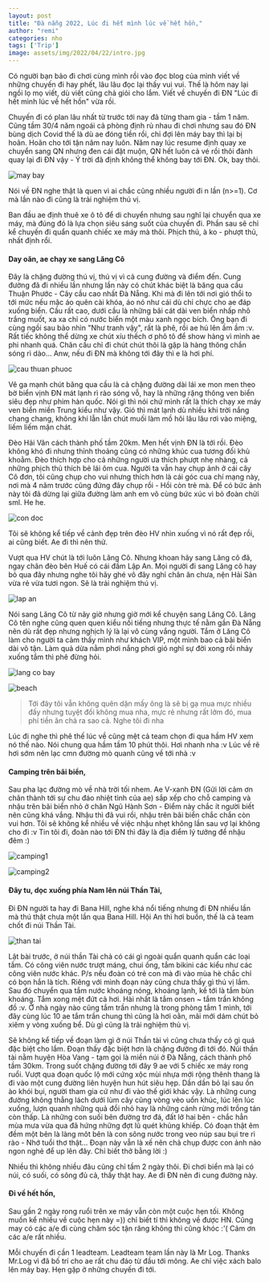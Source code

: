 ```yaml
---
layout: post
title: "Đà nẵng 2022, Lúc đi hết mình lúc về hết hồn,"
author: "remi"
categories: nho
tags: ['Trip']
image: assets/img/2022/04/22/intro.jpg
---
```


Có người bạn bảo đi chơi cùng mình rồi vào đọc blog của mình viết về những chuyến đi hay phết, lâu lâu đọc lại thấy vui vui. Thế là hôm nay lại ngồi lọ mọ viết, dù viết cũng chả giỏi cho lắm. Viết về chuyến đi ĐN "Lúc đi hết mình lúc về hết hồn" vừa rồi. 

Chuyến đi có plan lâu nhất từ trước tới nay đã từng tham gia - tầm 1 năm. Cũng tầm 30/4 năm ngoái cả phòng định rủ nhau đi chơi nhưng sau đó ĐN bùng dịch Covid thế là dù ae đóng tiền rồi, chỉ đợi lên máy bay thì lại bị hoãn. Hoãn cho tới tận năm nay luôn. Năm nay lúc resume định quay xe chuyển sang QN nhưng đen cái đặt muộn, QN hết luôn cả vé rồi thôi đành quay lại đi ĐN vậy - Ý trời đã định không thể không bay tới ĐN. Ok, bay thôi.

![may bay]( {{site.url}}/assets/img/2022/04/22/baythoi.JPG)

Nói về ĐN nghe thật là quen vì ai chắc cũng nhiều người đi n lần (n>=1). Cơ mà lần nào đi cũng là trải nghiệm thú vị.

Ban đầu ae định thuê xe ô tô để di chuyển nhưng sau nghĩ lại chuyển qua xe máy, mà đúng đó là lựa chọn siêu sáng suốt của chuyến đi. Phần sau sẽ chỉ kể chuyến đi quẩn quanh chiếc xe máy mà thôi. Phịch thủ, à ko - phượt thủ, nhất định rổi.

#### Day oăn, ae chạy xe sang Lăng Cô

Đây là chặng đường thú vị, thú vị vì cả cung đường và điểm đến. Cung đường đã đi nhiều lần nhưng lần này có chút khác biệt là băng qua cầu Thuận Phước - Cây cầu cao nhất Đà Nẵng. Khi mà đi lên tới nơi gió thổi to tới mức nếu mặc áo quên cài khóa, áo nó như cái dù chỉ chực cho ae đáp xuống biển. Cầu rất cao, dưới cầu là những bãi cát dài ven biển nhấp nhô trắng muốt, xa xa chỉ có nước biển một màu xanh ngọc bích. Ông bạn đi cùng ngồi sau bảo nhìn "Như tranh vậy", rất là phê, rồi ae hú lên ầm ầm :v. Rất tiếc không thể dừng xe chút xíu thếch ơ phô tô để show hàng vì mình ae phi nhanh quá. Chân cầu chỉ đi chút chút thôi là gặp là hàng thông chắn sóng rì dào... Anw, nếu đi ĐN mà không tới đây thì e là hơi phí.

![cau thuan phuoc]( {{site.url}}/assets/img/2022/04/22/thuanphuoc.JPG)


Vê ga mạnh chút băng qua cầu là cả chặng đường dài lái xe mon men theo bờ biển vịnh ĐN mát lạnh rì rào sóng vỗ, hay là những rặng thông ven biển siêu đẹp như phim hàn quốc. Nói gì thì nói chứ mình rất là thích chạy xe máy ven biển miền Trung kiểu như vậy. Gió thì mát lạnh dù nhiều khi trời nắng chang chang, không khí lẫn lẫn chút muối làm mồ hôi lâu lâu rơi vào miệng, liếm liếm mặn chát.  

Đèo Hải Vân cách thành phố tầm 20km. Men hết vịnh ĐN là tới rồi. Đèo không khó đi nhưng thỉnh thoảng cũng có những khúc cua tương đối khù khoằm. Đèo thích hợp cho cả những người ưa thích phượt nhẹ nhàng, cả những phịch thủ thích bẻ lái ôm cua. Người ta vẫn hay chụp ảnh ở cái cây Cô đơn, tôi cũng chụp cho vui nhưng thích hơn là cái góc cua chí mạng này, nơi mà 4 năm trước cũng đứng đây chụp rồi - Hồi còn trẻ mà. Để có bức ảnh này tôi đã dừng lại giữa đường làm anh em vô cùng bức xúc vì bỏ đoàn chửi sml. He he.

![con doc]( {{site.url}}/assets/img/2022/04/22/condoc.jpg)


Tôi sẽ không kể tiếp về cảnh đẹp trên đèo HV nhìn xuống vì nó rất đẹp rồi, ai cũng biết. Ae đi thì nên thử.

Vượt qua HV chút là tới luôn Lăng Cô. Nhưng khoan hãy sang Lăng cô đã, ngay chân đèo bên Huế có cái đầm Lập An. Mọi người đi sang Lăng cô hay bỏ qua đây nhưng nghe tôi hãy ghé vô đây nghỉ chân ăn chưa, nện Hải Sản vừa rẻ vừa tươi ngon. Sẽ là trải nghiệm thú vị.

![lap an]( {{site.url}}/assets/img/2022/04/22/lapan.JPG)

Nói sang Lăng Cô từ nãy giờ nhưng giờ mới kể chuyện sang Lăng Cô. Lăng Cô tên nghe cũng quen quen kiểu nối tiếng nhưng thực tế nằm gần Đà Nẵng nên dù rất đẹp nhưng nghịch lý là lại vô cùng vắng người. Tắm ở Lăng Cô làm cho người ta cảm thấy mình như khách VIP, một mình bao cả bãi biển dài vô tận. Làm quả dừa nằm phơi nắng phơi gió nghĩ sự đời xong rồi nhảy xuống tắm thì phê đừng hỏi. 

![lang co bay]( {{site.url}}/assets/img/2022/04/22/langco.jpg)

![beach]( {{site.url}}/assets/img/2022/04/22/beach.JPG)

>Tới đây tôi vẫn không quên dặn mấy ông là sẽ bị gạ mua mực nhiều đấy nhưng tuyệt đối không mua nha, mực rẻ nhưng rất lởm đó, mua phí tiền ăn chả ra sao cả. Nghe tôi đi nha

Lúc đi nghe thì phê thế lúc về cũng mệt cả team chọn đi qua hầm HV xem nó thế nào. Nói chung qua hầm tầm 10 phút thôi. Hơi nhanh nha :v Lúc về rẽ hơi sớm nên lạc cmn đường mò quanh cũng về tới nhà :v 

#### Camping trên bãi biển,

Sau pha lạc đường mò về nhà trời tối nhem. Ae V-xanh ĐN (Gửi lời cảm ơn chân thành tới sự chu đáo nhiệt tình của ae) sắp xếp cho chỗ camping và nhậu trên bãi biển nhỏ ở chân Ngũ Hành Sơn - Điểm này chắc ít người biết nên cũng khá vắng. Nhậu thì đã vui rồi, nhậu trên bãi biển chắc chắn còn vui hơn. Tôi sẽ không kể nhiều về việc nhậu nhẹt không lần sau vợ lại không cho đi :v Tin tôi đi, đoàn nào tới ĐN thì đây là địa điểm lý tưởng để nhậu đêm :) 

![camping1]( {{site.url}}/assets/img/2022/04/22/camp1.jpg)

![camping2]( {{site.url}}/assets/img/2022/04/22/camp2.jpg)


#### Đây tu, dọc xuống phía Nam lên núi Thần Tài,

Đi ĐN người ta hay đi Bana Hill, nghe khá nổi tiếng nhưng đi ĐN nhiều lần mà thú thật chưa một lần qua Bana Hill. Hội An thì hơi buồn, thế là cả team chốt đi núi Thần Tài. 

![than tai]( {{site.url}}/assets/img/2022/04/22/thantai.JPG)

Lật bài trước, ở núi thần Tài chả có cái gì ngoài quẩn quanh quẩn các loại tắm. Có công viên nước trượt máng, chui ống, tắm bikini các kiểu như các công viên nước khác. P/s nếu đoàn có trẻ con mà đi vào mùa hè chắc chỉ có bọn hắn là tích. Riêng với mình đoạn này cũng chưa thấy gì thú vị lắm. Sau đó chuyển qua tắm nước khoáng nóng, khoáng lạnh, kế tới là tắm bùn khoáng. Tắm xong mệt đứt cả hơi. Hài nhất là tắm onsen ~ tắm trần không đồ :v. Ở nhà ngày nào cũng tắm trần nhưng là trong phòng tắm 1 mình, tới đây cùng lúc 10 ae tắm trần chung thì cũng là hơi oằn, mãi mới dám chút bỏ xiêm y vòng xuống bể. Dù gì cũng là trải nghiệm thủ vị. 

Sẽ không kể tiếp về đoạn làm gì ở núi Thần tài vì cũng chưa thấy có gì quá đặc biệt cho lắm. Đoạn thấy đặc biệt hơn là chặng đường đi tới đó. Núi thần tài nằm huyện Hòa Vang - tạm gọi là miền núi ở Đà Nẵng, cách thành phố tầm 30km. Trong suốt chặng đường tới đây 9 ae với 5 chiếc xe máy rong ruổi. Vượt qua đoạn quốc lộ mới cứng xộc mùi nhựa mới rộng thênh thang là đi vào một cung đường liên huyện hun hút siêu hẹp. Dần dần bỏ lại sau ồn ào khói bụi, người tham gia cứ như đi vào thế giới khác vậy. Là những cung đường không thẳng lách dưới lùm cây cũng vòng vèo uốn khúc, lúc lên lúc xuống, lượn quanh những quả đồi nhỏ hay là những cánh rừng mới trồng tán còn thấp. Là những con suối bên đường trơ đá, đất lở hai bên - chắc hẳn mùa mưa vừa qua đã hứng những đợt lũ quét khủng khiếp. Có đoạn thật êm đềm một bên là làng môt bên là con sông nước trong veo núp sau bụi tre rì rào - Nhớ tuổi thơ thật... Đoạn này vẫn  là xế nên chả chụp được con ảnh nào ngon nghẻ để up lên đây. Chỉ biết thở bằng lời :) 

Nhiều thì không nhiều đâu cũng chỉ tầm 2 ngày thôi. Đi chơi biển mà lại có núi, có suối, có sông đủ cả, thấy thật hay. Ae đi ĐN nên đi cung đường này.

#### Đi về hết hồn,

Sau gần 2 ngày rong ruổi trên xe máy vẫn còn một cuộc hẹn tối. Không muốn kể nhiều về cuộc hẹn này =)) chỉ biết tí thì không về được HN. Cũng may có các a/e đi cùng chăm sóc tận răng không thì cũng khóc :'( Cảm ơn các a/e rất nhiều.


Mỗi chuyến đi cần 1 leadteam. Leadteam team lần này là Mr Log. Thanks Mr.Log vì đã bố trí cho ae rất chu đáo từ đầu tới mông. Ae chỉ việc xách balo lên máy bay. Hẹn gặp ở những chuyến đi tới. 



